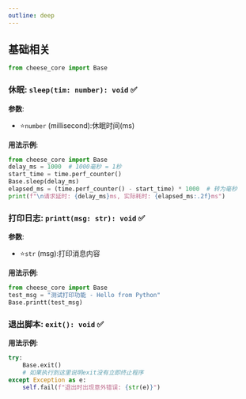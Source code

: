 ```yaml
---
outline: deep
---
```


## 基础相关

```python
from cheese_core import Base
```

### 休眠: `sleep(tim: number): void`  :white_check_mark:

**参数**:

- ⭐`number` (millisecond):休眠时间(ms)

**用法示例**:

```python
from cheese_core import Base
delay_ms = 1000  # 1000毫秒 = 1秒
start_time = time.perf_counter()
Base.sleep(delay_ms)
elapsed_ms = (time.perf_counter() - start_time) * 1000  # 转为毫秒
print(f"\n请求延时: {delay_ms}ms, 实际耗时: {elapsed_ms:.2f}ms")
```

### 打印日志: `printt(msg: str): void`  :white_check_mark:

**参数**:

- ⭐`str` (msg):打印消息内容

**用法示例**:

```python
from cheese_core import Base
test_msg = "测试打印功能 - Hello from Python"
Base.printt(test_msg)
```

### 退出脚本: `exit(): void`  :white_check_mark:



**用法示例**:

```python
try:
    Base.exit()
    # 如果执行到这里说明exit没有立即终止程序
except Exception as e:
    self.fail(f"退出时出现意外错误: {str(e)}")
```
